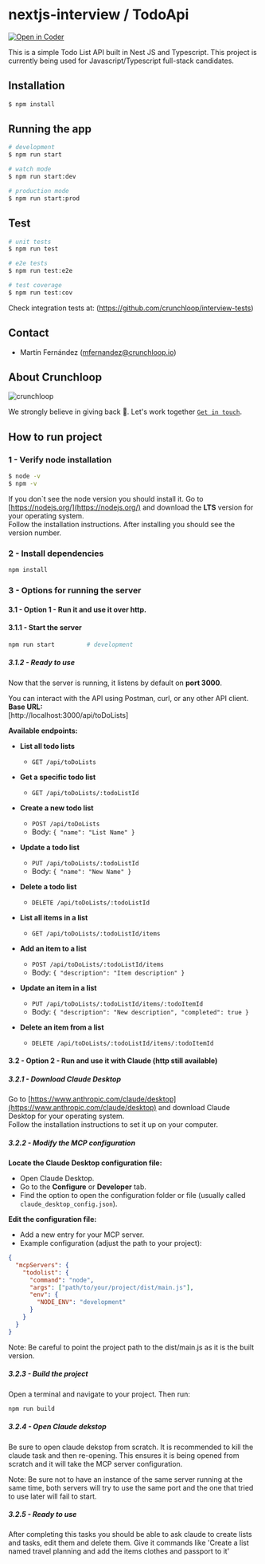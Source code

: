 # nextjs-interview / TodoApi

[![Open in Coder](https://dev.crunchloop.io/open-in-coder.svg)](https://dev.crunchloop.io/templates/fly-containers/workspace?param.Git%20Repository=git@github.com:crunchloop/nextjs-interview.git)

This is a simple Todo List API built in Nest JS and Typescript. This project is currently being used for Javascript/Typescript full-stack candidates.

## Installation

```bash
$ npm install
```

## Running the app

```bash
# development
$ npm run start

# watch mode
$ npm run start:dev

# production mode
$ npm run start:prod
```

## Test

```bash
# unit tests
$ npm run test

# e2e tests
$ npm run test:e2e

# test coverage
$ npm run test:cov
```

Check integration tests at: (https://github.com/crunchloop/interview-tests)

## Contact

- Martín Fernández (mfernandez@crunchloop.io)

## About Crunchloop

![crunchloop](https://s3.amazonaws.com/crunchloop.io/logo-blue.png)

We strongly believe in giving back :rocket:. Let's work together [`Get in touch`](https://crunchloop.io/#contact).

## How to run project

### 1 - Verify node installation
```bash
$ node -v
$ npm -v
```
If you don`t see the node version you should install it.
Go to [https://nodejs.org/](https://nodejs.org/) and download the **LTS** version for your operating system.  
Follow the installation instructions.
After installing you should see the version number.
### 2 - Install dependencies

```bash
npm install
```
### 3 - Options for running the server 

#### 3.1 - Option 1 - Run it and use it over http.
#### 3.1.1 - Start the server
```bash
npm run start         # development
```

##### 3.1.2 - Ready to use
Now that the server is running, it listens by default on **port 3000**.

You can interact with the API using Postman, curl, or any other API client.
**Base URL:**  
[http://localhost:3000/api/toDoLists]

**Available endpoints:**

- **List all todo lists**
  - `GET /api/toDoLists`

- **Get a specific todo list**
  - `GET /api/toDoLists/:todoListId`

- **Create a new todo list**
  - `POST /api/toDoLists`
  - Body: `{ "name": "List Name" }`

- **Update a todo list**
  - `PUT /api/toDoLists/:todoListId`
  - Body: `{ "name": "New Name" }`

- **Delete a todo list**
  - `DELETE /api/toDoLists/:todoListId`

- **List all items in a list**
  - `GET /api/toDoLists/:todoListId/items`

- **Add an item to a list**
  - `POST /api/toDoLists/:todoListId/items`
  - Body: `{ "description": "Item description" }`

- **Update an item in a list**
  - `PUT /api/toDoLists/:todoListId/items/:todoItemId`
  - Body: `{ "description": "New description", "completed": true }`

- **Delete an item from a list**
  - `DELETE /api/toDoLists/:todoListId/items/:todoItemId`


#### 3.2 - Option 2 - Run and use it with Claude (http still available)
##### 3.2.1 - Download Claude Desktop
Go to [https://www.anthropic.com/claude/desktop](https://www.anthropic.com/claude/desktop) and download Claude Desktop for your operating system.  
Follow the installation instructions to set it up on your computer.

##### 3.2.2 - Modify the MCP configuration
**Locate the Claude Desktop configuration file:**
   - Open Claude Desktop.
   - Go to the **Configure** or **Developer** tab.
   - Find the option to open the configuration folder or file (usually called `claude_desktop_config.json`).

**Edit the configuration file:**
   - Add a new entry for your MCP server.  
   - Example configuration (adjust the path to your project):

```json
{
  "mcpServers": {
    "todolist": {
      "command": "node",
      "args": ["path/to/your/project/dist/main.js"],
      "env": {
        "NODE_ENV": "development"
      }
    }
  }
}
```

Note: Be careful to point the project path to the dist/main.js as it is the built version.

##### 3.2.3 - Build the project
Open a terminal and navigate to your project. Then run:
```bash
npm run build
```

##### 3.2.4 - Open Claude dekstop 
Be sure to open claude dekstop from scratch. It is recommended to kill the claude task and then re-opening. This ensures it is being opened from scratch and it will take the MCP server configuration.

Note: Be sure not to have an instance of the same server running at the same time, both servers will try to use the same port and the one that tried to use later will fail to start.

##### 3.2.5 - Ready to use
After completing this tasks you should be able to ask claude to create lists and tasks, edit them and delete them. Give it commands like 'Create a list named travel planning and add the items clothes and passport to it'





